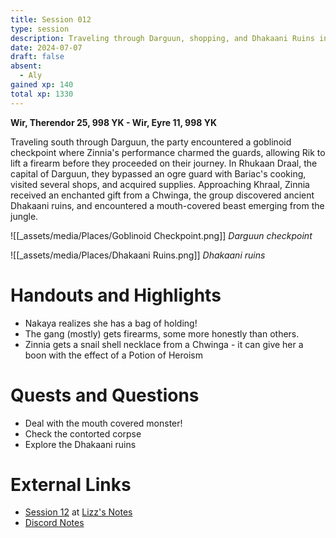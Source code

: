 ```yaml
---
title: Session 012
type: session
description: Traveling through Darguun, shopping, and Dhakaani Ruins in Khraal.
date: 2024-07-07
draft: false
absent:
  - Aly
gained xp: 140
total xp: 1330
---
```

**Wir, Therendor 25, 998 YK - Wir, Eyre 11, 998 YK**

Traveling south through Darguun, the party encountered a goblinoid checkpoint where Zinnia's performance charmed the guards, allowing Rik to lift a firearm before they proceeded on their journey. In Rhukaan Draal, the capital of Darguun, they bypassed an ogre guard with Bariac's cooking, visited several shops, and acquired supplies. Approaching Khraal, Zinnia received an enchanted gift from a Chwinga, the group discovered ancient Dhakaani ruins, and encountered a mouth-covered beast emerging from the jungle.

![[_assets/media/Places/Goblinoid Checkpoint.png]]
*Darguun checkpoint*

![[_assets/media/Places/Dhakaani Ruins.png]]
*Dhakaani ruins*
# Handouts and Highlights
- Nakaya realizes she has a bag of holding!  
- The gang (mostly) gets firearms, some more honestly than others.  
- Zinnia gets a snail shell necklace from a Chwinga - it can give her a boon with the effect of a Potion of Heroism
# Quests and Questions
- Deal with the mouth covered monster!  
- Check the contorted corpse  
- Explore the Dhakaani ruins
# External Links
- [Session 12](https://docs.google.com/document/d/1J33aBWlHE9Q3B2MMNnUZiaMUoW-X7qpKUtETTQmvalc/edit#heading=h.pfh00g9dqrz6) at [Lizz's Notes](https://docs.google.com/document/d/1J33aBWlHE9Q3B2MMNnUZiaMUoW-X7qpKUtETTQmvalc/edit)
- [Discord Notes](https://discord.com/channels/283480767844057088/1208993465531105380/1259630930734088282)